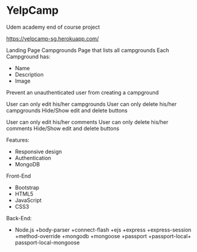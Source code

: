 # YelpCamp
Udem academy end of course project

https://yelpcamp-sg.herokuapp.com/

Landing Page
Campgrounds Page that lists all campgrounds
Each Campground has:
 - Name
 - Description
 - Image

Prevent an unauthenticated user from creating a campground

User can only edit his/her campgrounds
User can only delete his/her campgrounds
Hide/Show edit and delete buttons

User can only edit his/her comments
User can only delete his/her comments
Hide/Show edit and delete buttons

Features:
- Responsive design
- Authentication
- MongoDB

Front-End
- Bootstrap
- HTML5
- JavaScript
- CSS3

Back-End:
- Node.js
  +body-parser
  +connect-flash
  +ejs
  +express
  +express-session
  +method-override
  +mongodb
  +mongoose
  +passport
  +passport-local+
  passport-local-mongoose
